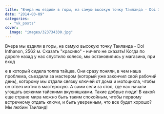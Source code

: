 ```yaml
---
title: "Вчера мы ездили в горы, на самую высокую точку Таиланда - Doi Inthanon, 2562 м. Сказать \"красиво\" -..."
date: "2014-03-09"
categories: 
  - "vk_posts"
cover:
  image: "images/323734330.jpg"
---
```


Вчера мы ездили в горы, на самую высокую точку Таиланда - Doi Inthanon, 2562 м. Сказать "красиво" - ничего не сказать! Когда по дороге назад у нас спустило колесо, мы остановились у магазина, при вход

<!--more--> е в который сидела толпа тайцев. Они сразу поняли, в чем наша проблема, съездили за мастером (который уже закончил свой рабочий день), которому мы отдали связку ключей от дома и мотоцикла, чтобы он отвез мотик в мастерскую. А сами сели за стол, где нас начали угощать всякими тайскими вкусняшками. Такие добрые люди! В какой еще стране мира можно быть таким спокойным, чтобы первому встречному отдать ключи, и быть уверенным, что все будет хорошо? Мы любим Таиланд!

